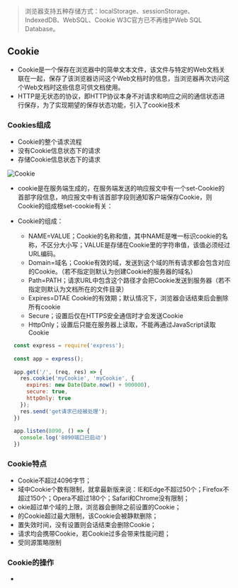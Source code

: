> 浏览器支持五种存储方式：localStorage、sessionStorage、IndexedDB、WebSQL、Cookie
> W3C官方已不再维护Web SQL Database。

## Cookie
- Cookie是一个保存在浏览器中的简单文本文件，该文件与特定的Web文档关联在一起，保存了该浏览器访问这个Web文档时的信息，当浏览器再次访问这个Web文档时这些信息可供文档使用。
- HTTP是无状态的协议，即HTTP协议本身不对请求和响应之间的通信状态进行保存，为了实现期望的保存状态功能，引入了cookie技术

### Cookies组成
- Cookie的整个请求流程
-   没有Cookie信息状态下的请求
-   存储Cookie信息状态下的请求

![Cookie](https://mmbiz.qpic.cn/mmbiz_png/q4qrl2ddrUuoYjoSUmbpBgEvQLKK4WBe0dicF3Db8oXmiaa9EEp7nibg6vib2a9G3tnAOYVRD0t3qHbD1uhlRPtgpg/640?wx_fmt=png&tp=webp&wxfrom=5&wx_lazy=1&wx_co=1)

- cookie是在服务端生成的，在服务端发送的响应报文中有一个set-Cookie的首部字段信息，响应报文中有该首部字段则通知客户端保存Cookie，则Cookie的组成根set-cookie有关：

- Cookie的组成：
  - NAME=VALUE；Cookie的名称和值，其中NAME是唯一标识cookie的名称，不区分大小写；VALUE是存储在Cookie里的字符串值，该值必须经过URL编码。
  - Domain=域名；Cookie有效的域，发送到这个域的所有请求都会包含对应的Cookie。（若不指定则默认为创建Cookie的服务器的域名）
  - Path=PATH；请求URL中包含这个路径才会把Cookie发送到服务器（若不指定则默认为文档所在的文件目录）
  - Expires=DTAE Cookie的有效期；默认情况下，浏览器会话结束后会删除所有cookie
  - Secure；设置后仅在HTTPS安全通信时才会发送Cookie
  - HttpOnly；设置后只能在服务器上读取，不能再通过JavaScript读取Cookie

```js
  const express = require('express');
  
  const app = express();
  
  app.get('/', (req, res) => {
    res.cookie('myCookie', 'myCookie', {
      expires: new Date(Date.now() + 900000),
      secure: true,
      httpOnly: true
    });
    res.send('get请求已经被处理');
  })
  
  app.listen(8090, () => {
    console.log('8090端口已启动')
  })
```

### Cookie特点
- Cookie不超过4096字节；
- 域中Cookie个数有限制，就拿最新版来说：IE和Edge不超过50个；Firefox不超过150个；Opera不超过180个；Safari和Chrome没有限制；
- okie超过单个域的上限，浏览器会删除之前设置的Cookie；
- 的Cookie超过最大限制，该Cookie会被静默删除；
- 置失效时间，没有设置则会话结束会删除Cookie；
- 请求均会携带Cookie，若Cookie过多会带来性能问题；
- 受同源策略限制

### Cookie的操作
- 
